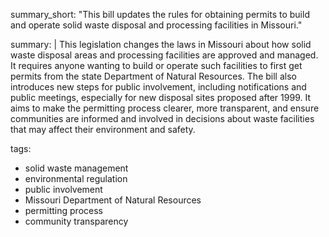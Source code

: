 summary_short: "This bill updates the rules for obtaining permits to build and operate solid waste disposal and processing facilities in Missouri."

summary: |
  This legislation changes the laws in Missouri about how solid waste disposal areas and processing facilities are approved and managed. It requires anyone wanting to build or operate such facilities to first get permits from the state Department of Natural Resources. The bill also introduces new steps for public involvement, including notifications and public meetings, especially for new disposal sites proposed after 1999. It aims to make the permitting process clearer, more transparent, and ensure communities are informed and involved in decisions about waste facilities that may affect their environment and safety.

tags:
  - solid waste management
  - environmental regulation
  - public involvement
  - Missouri Department of Natural Resources
  - permitting process
  - community transparency
